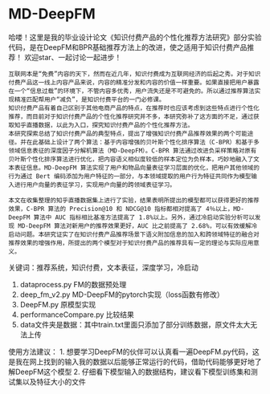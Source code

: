 # MD-DeepFM

哈喽！这里是我的毕业设计论文《知识付费产品的个性化推荐方法研究》部分实验代码，是在DeepFM和BPR基础推荐方法上的改进，使之适用于知识付费产品推荐！
欢迎star、一起讨论一起进步！

    互联网本是“免费”内容的天下，然而在近几年，知识付费成为互联网经济的后起之秀。对于知识付费产品这一线上内容产品来说，内容的精准分发和内容的价值一样重要。如果直接把用户暴露在一个“信息过载”的环境下，不管内容多优秀，用户流失还是不可避免的。所以通过推荐算法实现精准匹配帮用户“减负”，是知识付费平台的一门必修课。
    知识付费产品有着自己区别于其他电商产品的特点，在推荐时也应该考虑到这些特点进行个性化推荐，而目前对于知识付费产品的个性化推荐研究并不多，本研究弥补了这方面的不足，通过获取知乎直播数据，以此为入口，探究知识付费产品的个性化推荐方法。
    本研究探索总结了知识付费产品的典型特点，提出了增强知识付费产品推荐效果的两个可能途径。并在此基础上设计了两个算法：基于内容增强的贝叶斯个性化排序算法（C-BPR）和基于多领域信息表征的深度因子分解机算法（MD-DeepFM）。C-BPR 算法通过改进负采样策略对原有贝叶斯个性化排序算法进行优化，把内容语义相似度较低的样本定位为负样本，巧妙地融入了文本表征信息。MD-DeepFM 算法实现了用户和物品向量表征学习层面的优化，把用户其他领域的行为通过 Bert 编码添加为用户特征的一部分，与本领域提取的用户行为特征共同作为模型输入进行用户向量的表征学习，实现用户向量的跨领域表征学习。
    
    本文在收集整理的知乎直播数据集上进行了实验，结果表明所提出的模型都可以获得更好的推荐效果，C-BPR 算法的 Precision@10 和 NDCG@10 指标都相对提高了 4％以上，MD-DeepFM 算法中 AUC 指标相比基准方法提高了 1.8%以上。另外，通过冷启动实验分析可以发现 MD-DeepFM 算法对新用户的推荐效果更好，AUC 比之前提高了 2.68%，可以有效缓解冷启动问题。本研究证实了在知识付费产品推荐场景下语义附加信息的加入和跨领域特征的融合对推荐效果的增强作用，所提出的两个模型对于知识付费产品的推荐具有一定的理论与实际应用意义。
    
关键词：推荐系统，知识付费，文本表征，深度学习，冷启动

1. dataprocess.py FM的数据预处理
2. deep_fm_v2.py MD-DeepFM的pytorch实现（loss函数有修改）
3. DeepFM.py 原模型实现
4. performanceCompare.py 比较结果
5. data文件夹是数据：其中train.txt里面只添加了部分训练数据，原文件太大无法上传

使用方法建议：
    1. 想要学习DeepFM的伙伴可以认真看一遍DeepFM.py代码，这是我在网上找到的输入我的数据以后能够正常运行的代码，借助代码能够更好地了解DeepFM这个模型
    2. 仔细看下模型输入的数据结构，建议看下模型训练集和测试集以及特征大小的文件


